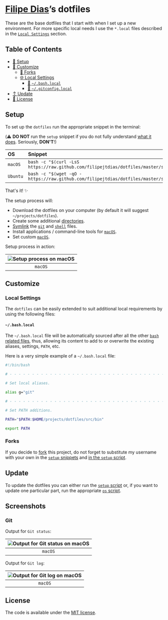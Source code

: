 [Filipe Dias][repo]’s dotfiles
==========================

These are the base dotfiles that I start with when I set up a new
environment. For more specific local needs I use the `*.local` files
described in the [`Local Settings`](#local-settings) section.

Table of Contents
-----------------

* [🔧 Setup](#setup)
* [💄 Customize](#customize)
  * [🔀 Forks](#forks)
  * [🌐 Local Settings](#local-settings)
    * [🐚 `~/.bash.local`](#bashlocal)
    * [🔁 `~/.gitconfig.local`](#gitconfiglocal)
* [↕️  Update](#update)
* [📄 License](#license)

Setup
-----

To set up the `dotfiles` run the appropriate snippet in the terminal:

(⚠️  **DO NOT** run the `setup` snippet if you do not fully understand
[what it does][setup]. Seriously, **DON'T**!)

| OS | Snippet |
|:---|:---|
| `macOS` | `bash -c "$(curl -LsS https://raw.github.com/filipejtdias/dotfiles/master/src/os/setup.sh)"` |
| `Ubuntu` | `bash -c "$(wget -qO - https://raw.github.com/filipejtdias/dotfiles/master/src/os/setup.sh)"` |

That's it! ✨

The setup process will:

* Download the dotfiles on your computer
  (by default it will suggest `~/projects/dotfiles`).
* Create some additional [directories][dirs].
* [Symlink][symlink] the [`git`][git] and [`shell`][shell] files.
* Install applications / command-line tools for
  [`macOS`][install macos].
* Set custom [`macOS`][preferences macos].

Setup process in action:

| ![Setup process on macOS][setup macos] |
|:---:|
| `macOS` |

Customize
---------

### Local Settings

The `dotfiles` can be easily extended to suit additional local
requirements by using the following files:

#### `~/.bash.local`

The `~/.bash.local` file will be automatically sourced after all
the other [`bash` related files][shell], thus, allowing its content
to add to or overwrite the existing aliases, settings, `PATH`, etc.

Here is a very simple example of a `~/.bash.local` file:

```bash
#!/bin/bash

# - - - - - - - - - - - - - - - - - - - - - - - - - - - - - - - - - - -

# Set local aliases.

alias g="git"

# - - - - - - - - - - - - - - - - - - - - - - - - - - - - - - - - - - -

# Set PATH additions.

PATH="$PATH:$HOME/projects/dotfiles/src/bin"

export PATH

```

### Forks

If you decide to [fork] this project, do not forget to substitute
my username with your own in the [`setup` snippets](#setup) and
[in the `setup` script][setup script].

Update
------

To update the dotfiles you can either run the [`setup` script][setup]
or, if you want to update one particular part, run the appropriate
[`os` script](src/os).

Screenshots
-----------

### Git

Output for `Git status`:

| ![Output for Git status on macOS][git output macos] |
|:---:|
| `macOS`|

Output for `Git log`:

| ![Output for Git log on macOS][git log macos] |
|:---:|
| `macOS` |

License
-------

The code is available under the [MIT license][license].

<!-- Link labels: -->

[dirs]: src/os/create_directories.sh
[fork]: https://help.github.com/en/github/getting-started-with-github/fork-a-repo
[git log macos]: https://cloud.githubusercontent.com/assets/1223565/10560966/e4ec08a6-7523-11e5-8941-4e12f6550a63.png
[git output macos]: https://cloud.githubusercontent.com/assets/1223565/10561038/f9f11a28-7525-11e5-8e1d-a304ad3557f9.png
[git]: src/git
[install macos]: src/os/install/macos
[license]: LICENSE
[preferences macos]: src/os/preferences/macos
[repo]: https://github.com/filipejtdias
[setup macos]: https://cloud.githubusercontent.com/assets/1223565/19314446/cd89a592-90a2-11e6-948d-9d75247088ba.gif
[setup script]: https://github.com/filipejtdias/dotfiles/src/os/setup.sh#L3
[setup]: src/os/setup.sh
[shell]: src/shell
[symlink]: src/os/create_symbolic_links.sh
